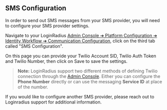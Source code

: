 ## SMS Configuration

In order to send out SMS messages from your SMS provider, you will need to configure your SMS provider settings. 

Navigate to your LoginRadius [Admin Console ➔ Platform Configuration ➔ Identity Workflow  ➔ Communication Configuration](https://adminconsole.loginradius.com/platform-configuration/identity-workflow/communication-configuration/email-configuration), click on the third tab called "SMS Configuration". 

On this page you can provide your Twilio Account SID, Twilio Auth Token and Twilio Number, then click on Save to save the settings.


> **Note:** LoginRadius support two different methods of defining Twilio connection through the [Admin Console](https://adminconsole.loginradius.com/platform-configuration/identity-workflow/communication-configuration/sms-configuration). Either you can configure the **Phone Number** directly or can use the messaging **Service ID** at place of the number.

If you would like to configure another SMS provider, please reach out to Loginradius support for additional information. 